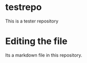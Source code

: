 # testrepo
This is a tester repository 

# Editing the file

Its a markdown file in this repository. 
